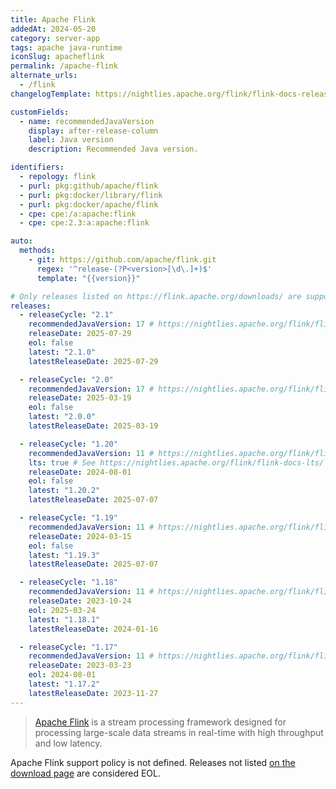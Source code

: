 ```yaml
---
title: Apache Flink
addedAt: 2024-05-20
category: server-app
tags: apache java-runtime
iconSlug: apacheflink
permalink: /apache-flink
alternate_urls:
  - /flink
changelogTemplate: https://nightlies.apache.org/flink/flink-docs-release-__RELEASE_CYCLE__/release-notes/flink-__RELEASE_CYCLE__/

customFields:
  - name: recommendedJavaVersion
    display: after-release-column
    label: Java version
    description: Recommended Java version.

identifiers:
  - repology: flink
  - purl: pkg:github/apache/flink
  - purl: pkg:docker/library/flink
  - purl: pkg:docker/apache/flink
  - cpe: cpe:/a:apache:flink
  - cpe: cpe:2.3:a:apache:flink

auto:
  methods:
    - git: https://github.com/apache/flink.git
      regex: '^release-(?P<version>[\d\.]+)$'
      template: "{{version}}"

# Only releases listed on https://flink.apache.org/downloads/ are supported.
releases:
  - releaseCycle: "2.1"
    recommendedJavaVersion: 17 # https://nightlies.apache.org/flink/flink-docs-release-2.1/docs/deployment/java_compatibility/
    releaseDate: 2025-07-29
    eol: false
    latest: "2.1.0"
    latestReleaseDate: 2025-07-29

  - releaseCycle: "2.0"
    recommendedJavaVersion: 17 # https://nightlies.apache.org/flink/flink-docs-release-2.1/docs/deployment/java_compatibility/
    releaseDate: 2025-03-19
    eol: false
    latest: "2.0.0"
    latestReleaseDate: 2025-03-19

  - releaseCycle: "1.20"
    recommendedJavaVersion: 11 # https://nightlies.apache.org/flink/flink-docs-release-1.20/docs/deployment/java_compatibility/
    lts: true # See https://nightlies.apache.org/flink/flink-docs-lts/
    releaseDate: 2024-08-01
    eol: false
    latest: "1.20.2"
    latestReleaseDate: 2025-07-07

  - releaseCycle: "1.19"
    recommendedJavaVersion: 11 # https://nightlies.apache.org/flink/flink-docs-release-1.19/docs/deployment/java_compatibility/
    releaseDate: 2024-03-15
    eol: false
    latest: "1.19.3"
    latestReleaseDate: 2025-07-07

  - releaseCycle: "1.18"
    recommendedJavaVersion: 11 # https://nightlies.apache.org/flink/flink-docs-release-1.18/docs/deployment/java_compatibility/
    releaseDate: 2023-10-24
    eol: 2025-03-24
    latest: "1.18.1"
    latestReleaseDate: 2024-01-16

  - releaseCycle: "1.17"
    recommendedJavaVersion: 11 # https://nightlies.apache.org/flink/flink-docs-release-1.18/docs/deployment/java_compatibility/
    releaseDate: 2023-03-23
    eol: 2024-08-01
    latest: "1.17.2"
    latestReleaseDate: 2023-11-27
---
```


> [Apache Flink](https://flink.apache.org/) is a stream processing
> framework designed for processing large-scale data streams in real-time with
> high throughput and low latency.

Apache Flink support policy is not defined.
Releases not listed [on the download page](https://flink.apache.org/downloads/) are considered EOL.

